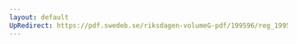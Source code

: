 ```yaml
---
layout: default
UpRedirect: https://pdf.swedeb.se/riksdagen-volumeG-pdf/199596/reg_199596/reg_199596_0044.pdf
---
```

